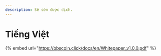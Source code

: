 ```yaml
---
description: Sẽ sớm được dịch.
---
```


# Tiếng Việt

{% embed url="https://bbscoin.click/docs/en/Whitepaper_v1.0.0.pdf" %}
